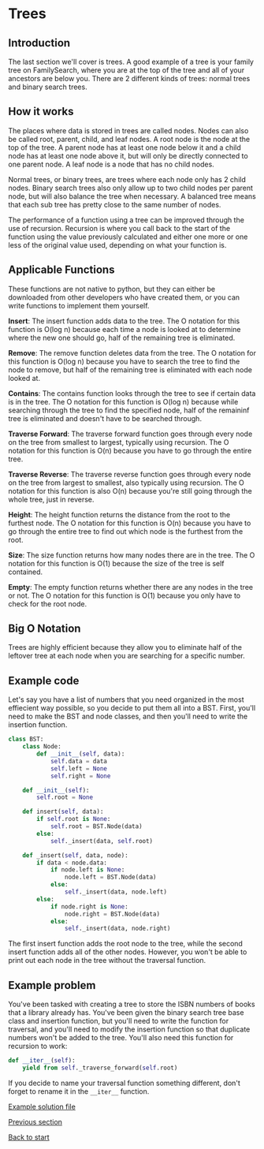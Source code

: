 # Trees

## Introduction

The last section we'll cover is trees. A good example of a tree is your family tree on FamilySearch, where you are at the top of the tree and all of your ancestors are below you. There are 2 different kinds of trees: normal trees and binary search trees.

## How it works

The places where data is stored in trees are called nodes. Nodes can also be called root, parent, child, and leaf nodes. A root node is the node at the top of the tree. A parent node has at least one node below it and a child node has at least one node above it, but will only be directly connected to one parent node. A leaf node is a node that has no child nodes.

Normal trees, or binary trees, are trees where each node only has 2 child nodes. Binary search trees also only allow up to two child nodes per parent node, but will also balance the tree when necessary. A balanced tree means that each sub tree has pretty close to the same number of nodes.

The performance of a function using a tree can be improved through the use of recursion. Recursion is where you call back to the start of the function using the value previously calculated and either one more or one less of the original value used, depending on what your function is.

## Applicable Functions

These functions are not native to python, but they can either be downloaded from other developers who have created them, or you can write functions to implement them yourself.

**Insert**: The insert function adds data to the tree. The O notation for this function is O(log n) because each time a node is looked at to determine where the new one should go, half of the remaining tree is eliminated.

**Remove**: The remove function deletes data from the tree. The O notation for this function is O(log n) because you have to search the tree to find the node to remove, but half of the remaining tree is eliminated with each node looked at.

**Contains**: The contains function looks through the tree to see if certain data is in the tree. The O notation for this function is O(log n) because while searching through the tree to find the specified node, half of the remaininf tree is eliminated and doesn't have to be searched through.

**Traverse Forward**: The traverse forward function goes through every node on the tree from smallest to largest, typically using recursion. The O notation for this function is O(n) because you have to go through the entire tree.

**Traverse Reverse**: The traverse reverse function goes through every node on the tree from largest to smallest, also typically using recursion. The O notation for this function is also O(n) because you're still going through the whole tree, just in reverse.

**Height**: The height function returns the distance from the root to the furthest node. The O notation for this function is O(n) because you have to go through the entire tree to find out which node is the furthest from the root.

**Size**: The size function returns how many nodes there are in the tree. The O notation for this function is O(1) because the size of the tree is self contained.

**Empty**: The empty function returns whether there are any nodes in the tree or not. The O notation for this function is O(1) because you only have to check for the root node.

## Big O Notation

Trees are highly efficient because they allow you to eliminate half of the leftover tree at each node when you are searching for a specific number.

## Example code

Let's say you have a list of numbers that you need organized in the most effiecient way possible, so you decide to put them all into a BST. First, you'll need to make the BST and node classes, and then you'll need to write the insertion function.

```python
class BST:
    class Node:
        def __init__(self, data):
            self.data = data
            self.left = None
            self.right = None

    def __init__(self):
        self.root = None

    def insert(self, data):
        if self.root is None:
            self.root = BST.Node(data)
        else:
            self._insert(data, self.root)

    def _insert(self, data, node):
        if data < node.data:
            if node.left is None:
                node.left = BST.Node(data)
            else:
                self._insert(data, node.left)
        else:
            if node.right is None:
                node.right = BST.Node(data)
            else:
                self._insert(data, node.right)
```

The first insert function adds the root node to the tree, while the second insert function adds all of the other nodes. However, you won't be able to print out each node in the tree without the traversal function.

## Example problem

You've been tasked with creating a tree to store the ISBN numbers of books that a library already has. You've been given the binary search tree base class and insertion function, but you'll need to write the function for traversal, and you'll need to modify the insertion function so that duplicate numbers won't be added to the tree. You'll also need this function for recursion to work:

```python
def __iter__(self):
    yield from self._traverse_forward(self.root)
```

If you decide to name your traversal function something different, don't forget to rename it in the `__iter__` function.

[Example solution file](tree-ex-solution.py)

[Previous section](2-sets.md)

[Back to start](0-welcome.md)